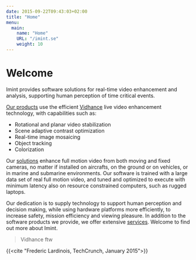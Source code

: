 ```yaml
---
date: 2015-09-22T09:43:03+02:00
title: "Home"
menu:
  main:
    name: "Home"
    URL: "/imint.se"
    weight: 10
---
```

# Welcome

Imint provides software solutions for real-time video enhancement and analysis, supporting human perception of time critical events.

[Our products](/products "Products") use the efficient [Vidhance](http://imint.se/technology/Vidhance "Vidhance") live video enhancement technology, with capabilities such as:

- Rotational and planar video stabilization
- Scene adaptive contrast optimization
- Real-time image mosaicing
- Object tracking
- Colorization

Our [solutions](http://imint.se/solutions "Solutions") enhance full motion video from both moving and fixed cameras, no matter if installed on aircrafts, on the ground or on vehicles, or in marine and submarine environments. Our software is trained with a large data set of real full motion video, and tuned and optimized to execute with minimum latency also on resource constrained computers, such as rugged laptops.

Our dedication is to supply technology to support human perception and decision making, while using hardware platforms more efficiently, to increase safety, mission efficiency and viewing pleasure. In addition to the software products we provide, we offer extensive [services](http://imint.se/services "Services"). Welcome to find out more about Imint.

>Vidhance ftw

{{<cite "Frederic Lardinois, TechCrunch, January 2015">}}
